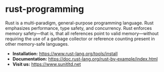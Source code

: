 # rust-programming
Rust is a multi-paradigm, general-purpose programming language. Rust emphasizes performance, type safety, and concurrency. Rust enforces memory safety—that is, that all references point to valid memory—without requiring the use of a garbage collector or reference counting present in other memory-safe languages.
* **Installation:** https://www.rust-lang.org/tools/install
* **Documentation:** https://doc.rust-lang.org/rust-by-example/index.html
* **Visit us:** https://www.sunitltd.net
